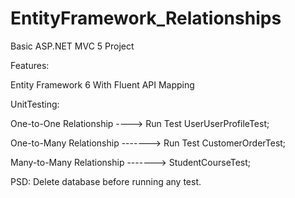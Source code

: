 # EntityFramework_Relationships

Basic ASP.NET  MVC 5 Project

Features:

Entity Framework 6 With Fluent API Mapping

UnitTesting:

One-to-One Relationship ----> Run Test UserUserProfileTest;

One-to-Many Relationship -------> Run Test CustomerOrderTest;

Many-to-Many Relationship -------> StudentCourseTest;

PSD: Delete database before running any test.




